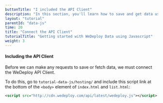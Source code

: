 ```yaml
---
buttonTitle: "I included the API Client"
description: "In this section, you'll learn how to save and get data using JavaScript and the WeDeploy API Client."
layout: "tutorial"
parentId: "data-js"
time: 20
title: "Connect the API Client"
tutorialTitle: "Getting started with WeDeploy Data using Javascript"
weight: 3
---
```


#### Including the API Client

Before we can make any requests to save or fetch data, we must connect the WeDeploy API Client.

To do this, go to `tutorial-data-js/hosting/` and include this script link at the bottom of the `<body>` element of `index.html` and `list.html`:

```xml
<script src="http://cdn.wedeploy.com/api/latest/wedeploy.js"></script>
```



      
